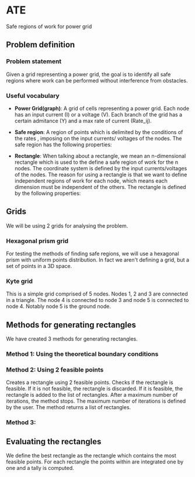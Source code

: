 # ATE
Safe regions of work for power grid

## Problem definition

### Problem statement
Given a grid representing a power grid, the goal is to identify all safe regions where work can be performed without interference from obstacles.

### Useful vocabulary
- **Power Grid(graph)**: A grid of cells representing a power grid. Each node has an input current (I) or a voltage (V). Each branch of the grid has a certain admitance (Y) and a max rate of current (Rate_ij).
- **Safe region**: A region of points which is delimited by the conditions of the rates , imposing on the input currents/ voltages of the nodes. The safe region has the following properties:

- **Rectangle**: When talking about a rectangle, we mean an n-dimensional rectangle which is used to the define a safe region of work for the n nodes.  The coordinate system is defined by the input currents/voltages of the nodes. The reason for using a rectangle is that we want to define independent regions of work for each node, which means each dimension must be independent of the others.
The rectangle is defined by the following properties:

## Grids
We will be using 2 grids for analysing the problem.
### Hexagonal prism grid
For testing the methods of finding safe regions, we will use a hexagonal prism with uniform points distribution. In fact we aren't defining a grid, but a set of points in a 3D space.
### Kyte grid
This is a simple grid comprised of 5 nodes.  Nodes 1, 2 and 3 are connected in a triangle. The node 4 is connected to node 3 and node 5 is connected to node 4. Notably node 5 is the ground node.

## Methods for generating rectangles
We have created 3 methods for generating rectangles.

### Method 1: Using the theoretical boundary conditions

### Method 2: Using 2 feasible points
Creates a rectangle using 2 feasible points. Checks if the rectangle is feasible. If it is not feasible, the rectangle is discarded. If it is feasible, the rectangle is added to the list of rectangles. After a maximum number of iterations, the method stops. The maximum number of iterations is defined by the user. The method returns a list of rectangles.

### Method 3: 

## Evaluating the rectangles
We define the best rectangle as the rectangle which contains the most feasible points. For each rectangle the points within are integrated one by one and a tally is computed.

